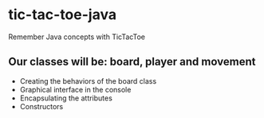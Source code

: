 # tic-tac-toe-java
Remember Java concepts with TicTacToe

## Our classes will be: board, player and movement
  - Creating the behaviors of the board class
  - Graphical interface in the console
  - Encapsulating the attributes
  - Constructors


